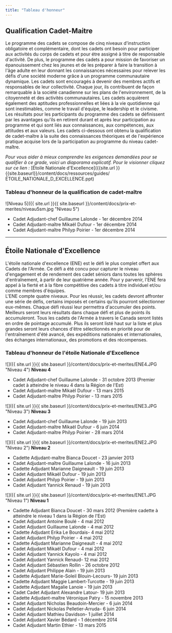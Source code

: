```yaml
---
title: "Tableau d'honneur"
---
```


## Qualification Cadet-Maitre

Le programme des cadets se compose de cinq niveaux d'instruction obligatoire et complémentaire, dont les cadets ont besoin pour participer aux activités du corps de cadets et pour étre assigné à titre de responsable d'activité. De plus, le programme des cadets a pour mission de favoriser un épanouissement chez les jeunes et de les préparer à faire la transition à l'âge adulte en leur donnant les connaissances nécessaires pour relever les défis d'une société moderne grâce à un programme communautaire dynamique. Les cadets sont encouragés à devenir des membres actifs et responsables de leur collectivité. Chaque jour, ils contribuent de façon remarquable à la société canadienne sur les plans de l'environnement, de la citoyenneté et des activités communautaires. Les cadets acquièrent également des aptitudes professionnelles et liées à la vie quotidienne qui sont inestimables, comme le travail d'équipe, le leadership et le civisme. Les résultats pour les participants du programme des cadets se définissent par les avantages qu'ils en retirent durant et après leur participation au programme et qui sont liés aux connaissances, aux compétences, aux attitudes et aux valeurs. Les cadets ci-dessous ont obtenu la qualification de cadet-maître à la suite des connaissances théoriques et de l'expérience pratique acquise lors de la participation au programme du niveau cadet-maître.

*Pour vous aider à mieux comprendre les exigences demandées pour se qualifier à ce grade, voici un diaporama explicatif. Pour le visionner cliquez sur ce lien :* [Étoile Nationale d'Excellence]({{site.url }}{{site.baseurl}}/content/docs/ressources/guides/ÉTOILE_NATIONALE_D_EXCELLENCE.ppt)

### Tableau d'honneur de la qualification de cadet-maître

![Niveau 5]({{ site.url }}{{ site.baseurl }}/content/docs/prix-et-merites/niveau5sm.jpg "Niveau 5")  

- Cadet Adjudant-chef Guillaume Lalonde \- 1er décembre 2014
- Cadet Adjudant-maître Mikaël Dufour \- 1er décembre 2014
- Cadet Adjudant-maître Philyp Poirier \- 1er décembre 2014

--- 
## Étoile Nationale d'Excellence

L'étoile nationale d'excellence (ENE) est le défi le plus complet offert aux Cadets de l'Armée. Ce défi a été concu pour capturer le niveau d'engagement et de rendement des cadet séniors dans toutes les sphères d'entraînement, à partir de leur quatrième année. Pour y parvenir, l'ENE fera appel à la fierté et à la fibre compétitive des cadets à titre individuel et/ou comme membres d'équipes.  
L'ENE compte quatre niveaux. Pour les réussir, les cadets devront affronter une série de défis, certains imposés et certains qu'ils pourront sélectionner eux-mêmes. Chaque défi réussi leur permettra d'accumuler des points. Meilleurs seront leurs résultats dans chaque défi et plus de points ils accumuleront. Tous les cadets de l'Armée à travers le Canada seront listés en ordre de pointage accumulé. Plus ils seront listé haut sur la liste et plus grandes seront leurs chances d'être sélectionnés en priorité pour de l'entraînement d'été avancé, des expéditions nationales et internationales, des échanges internationaux, des promotions et des récompenses.


### Tableau d'honneur de l'étoile Nationale d'Excellence

![]({{ site.url }}{{ site.baseurl }}/content/docs/prix-et-merites/ENE4.JPG "Niveau 4")  **Niveau 4**  

- Cadet Adjudant-chef Guillaume Lalonde \- 31 octobre 2013  (Premier cadet à atteindre le niveau 4 dans la Région de l'Est)
- Cadet Adjudant-maître Mikaël Dufour \- 13 mars 2015
- Cadet Adjudant-maître Philyp Poirier \- 13 mars 2015


![]({{ site.url }}{{ site.baseurl }}/content/docs/prix-et-merites/ENE3.JPG "Niveau 3")  **Niveau 3**  

- Cadet Adjudant-chef Guillaume Lalonde \- 19 juin 2013
- Cadet Adjudant-maître Mikaël Dufour \- 6 juin 2014
- Cadet Adjudant-maître Philyp Poirier \- 28 mars 2014

![]({{ site.url }}{{ site.baseurl }}/content/docs/prix-et-merites/ENE2.JPG "Niveau 2") **Niveau 2**  

- Cadette Adjudant-maître Bianca Doucet \- 23 janvier 2013
- Cadet Adjudant-maître Guillaume Lalonde \- 16 juin 2013
- Cadette Adjudant Marianne Daigneault \- 19 juin 2013
- Cadet Adjudant Mikaël Dufour \- 19 juin 2013
- Cadet Adjudant Philyp Poirier \- 19 juin 2013
- Cadet Adjudant Yannick Renaud \- 19 juin 2013

![]({{ site.url }}{{ site.baseurl }}/content/docs/prix-et-merites/ENE1.JPG "Niveau 1")  **Niveau 1**  

- Cadette Adjudant Bianca Doucet \- 30 mars 2012  (Première cadette à atteindre le niveau 1 dans la Région de l'Est)
- Cadet Adjudant Antoine Boulé \- 4 mai 2012
- Cadet Adjudant Guillaume Lalonde \- 4 mai 2012
- Cadette Adjudant Erika Le Bourdais\- 4 mai 2012
- Cadet Adjudant Philyp Poirier \- 4 mai 2012
- Cadette Adjudant Marianne Daigneault \- 4 mai 2012
- Cadet Adjudant Mikaël Dufour \- 4 mai 2012
- Cadet Adjudant Yannick Kayolo \- 4 mai 2012
- Cadet Adjudant Yannick Renaud\- 12 mai 2012
- Cadet Adjudant Sébastien Rollin \- 26 octobre 2012
- Cadet Adjudant Philippe Alain \- 19 juin 2013
- Cadette Adjudant Marie-Soleil Blouin-Lecours\- 19 juin 2013
- Cadette Adjudant Maggie Lambert-Turcotte \- 19 juin 2013
- Cadette Adjudant Magalie Lanoie \- 19 juin 2013
- Cadet Cadet Adjudant Alexandre Latour\- 19 juin 2013
- Cadette Adjudant-maître Véronique Patry \- 15 novembre 2013
- Cadet Adjudant Nicholas Beaudoin-Mercier \- 6 juin 2014
- Cadet Adjudant Nickolas Pelletier-Arruda\- 6 juin 2014
- Cadet Adjudant Mathieu Davidson\- 1 juillet 2014
- Cadet Adjudant Xavier Bédard \- 1 décembre 2014
- Cadet Adjudant Martin Ethier \- 13 mars 2015